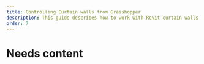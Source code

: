 ```yaml
---
title: Controlling Curtain walls from Grasshopper
description: This guide describes how to work with Revit curtain walls.
order: 7
---
```


# Needs content
